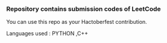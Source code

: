 ### <b>Repository contains submission codes of LeetCode</b>
You can use this repo as your Hactoberfest contribution.


Languages used : PYTHON ,C++
